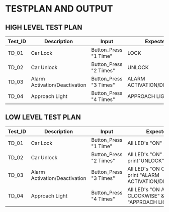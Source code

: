 # **TESTPLAN AND OUTPUT**

## **HIGH LEVEL TEST PLAN**

|Test_ID|Description|Input|Expected O/P|Actual O/P|Status|
---|---|---|---|---|---|
|TD_01|Car Lock|Button_Press "1 Time"|LOCK|LOCK|Done :white_check_mark:|
|TD_02|Car Unlock|Button_Press "2 Times"|UNLOCK|UNLOCK||
|TD_03|Alarm Activation/Deactivation|Button_Press "3 Times"|ALARM ACTIVATION/DEACTIVATION|ALARM ACTIVATION/DEACTIVATION||
|TD_04|Approach Light|Button_Press "4 Times"|APPROACH LIGHT|APPROACH LIGHT||


## **LOW LEVEL TEST PLAN**

|Test_ID|Description|Input|Expected O/P|Actual O/P|Status|
---|---|---|---|---|---|
|TD_01|Car Lock|Button_Press "1 Time"|All LED's "ON" & print"LOCK"|All LED's "ON" & print"LOCK"|Done :white_check_mark:|
|TD_02|Car Unlock|Button_Press "2 Times"|All LED's "ON" & print"UNLOCK"|All LED's "ON" & print"UNLOCK"||
|TD_03|Alarm Activation/Deactivation|Button_Press "3 Times"|All LED's "ON CLOCKWISE" & print "ALARM ACTIVATION/DEACTIVATION"|All LED's "ON CLOCKWISE" & print "ALARM ACTIVATION/DEACTIVATION"||
|TD_04|Approach Light|Button_Press "4 Times"|All LED's "ON ANTI-CLOCKWISE" & print "APPROACH LIGHT"|All LED's "ON ANTI-CLOCKWISE" & print "APPROACH LIGHT"||

